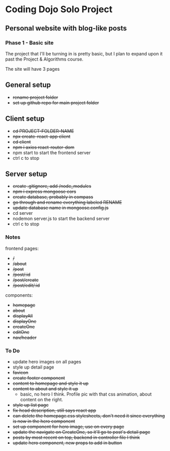 # Coding Dojo Solo Project
## Personal website with blog-like posts
### Phase 1 - Basic site
The project that I'll be turning in is pretty basic, but I plan to expand upon it past the Project & Algorithms course. 

The site will have 3 pages




## General setup
- ~~rename project folder~~
- ~~set up github repo for main project folder~~

## Client setup
- ~~cd PROJECT-FOLDER-NAME~~
- ~~npx create-react-app client~~
- ~~cd client~~
- ~~npm i axios react-router-dom~~
- npm start to start the frontend server
- ctrl c to stop

## Server setup
- ~~create .gitignore, add /node_modules~~
- ~~npm i express mongoose cors~~
- ~~create database, probably in compass~~
- ~~go through and rename everything labeled RENAME~~
- ~~update database name in mongoose.config.js~~
- cd server
- nodemon server.js to start the backend server
- ctrl c to stop


### Notes
frontend pages:
- ~~/~~
- ~~/about~~
- ~~/post~~
- ~~/post/:id~~
- ~~/post/create~~
- ~~/post/edit/:id~~

components:
- ~~homepage~~
- ~~about~~
- ~~displayAll~~
- ~~displayOne~~
- ~~createOne~~
- ~~editOne~~
- ~~nav/header~~

### To Do
- update hero images on all pages
- style up detail page
- ~~favicon~~
- ~~create footer component~~
- ~~content to homepage and style it up~~
- ~~content to about and style it up~~
    - basic, no hero I think. Profile pic with that css animation, about content on the right.
- ~~style up list page~~
- ~~fix head description, still says react app~~
- ~~can delete the homepage.css stylesheets, don't need it since everything is now in the hero component~~
- ~~set up component for hero image, use on every page~~
- ~~update the navigate on CreateOne, so it'll go to post's detail page~~
- ~~posts by most recent on top, backend in controller file I think~~
- ~~update hero component, new props to add in button~~
